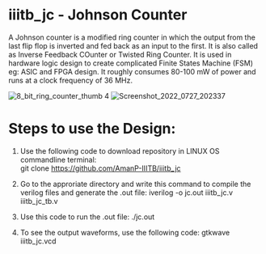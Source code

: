 # iiitb_jc - Johnson Counter
A Johnson counter is a modified ring counter in which the output from the last flip flop is inverted and fed back as an input to the first. It is also called as Inverse Feedback COunter or Twisted Ring Counter. It is used in hardware logic design to create complicated Finite States Machine (FSM) eg: ASIC and FPGA design. It roughly consumes 80-100 mW of power and runs at a clock frequency of 36 MHz.

![8_bit_ring_counter_thumb 4](https://user-images.githubusercontent.com/110079634/181281038-1708f9c6-5df8-4081-8218-e5faf6324e43.gif)
![Screenshot_2022_0727_202337](https://user-images.githubusercontent.com/110079634/181281826-20a08f49-3556-4692-81ff-653e161e60fa.jpg)


# Steps to use the Design:

1. Use the following code to download repository in LINUX OS commandline terminal:       
                                 git clone https://github.com/AmanP-IIITB/iiitb_jc
 
2. Go to the approriate directory and write this command to compile the verilog files and generate the .out file:
                                 iverilog -o jc.out iiitb_jc.v iiitb_jc_tb.v
   
3. Use this code to run the .out file:
                                 ./jc.out
   
4. To see the output waveforms, use the following code:
                                  gtkwave iiitb_jc.vcd
